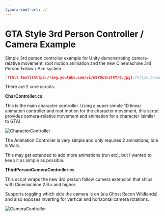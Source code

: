 ```yaml
---
typora-root-url: ./
---
```


# GTA Style 3rd Person Controller / Camera Example
Simple 3rd person controller example for Unity demonstrating camera-relative movement, root motion animation and the new Cinemachine 3rd Person Follow / Aim system

```md
[![Alt text](https://img.youtube.com/vi/e9YOstnzfKY/0.jpg)](https://www.youtube.com/watch?v=e9YOstnzfKY)
```

There are 2 core scripts:

**CharController.cs**

This is the main character controller. Using a super simple 1D linear animation controller and root motion for the character movement, this script provides camera-relative movement and animation for a character (similar to GTA).

![CharacterController](/Docs/CharacterController.png)

The Animation Controller is very simple and only requires 2 animations, Idle & Walk.

This may get extended to add more animations (run etc), but I wanted to keep it as simple as possible.

**ThirdPersonCameraController.cs**

This script wraps the new 3rd person follow camera extension that ships with Cinemachine 2.6.x and higher.

Supports toggling which side the camera is on (ala Ghost Recon Wildlands) and also exposes inverting for vertical and horizontal camera rotations.

![CameraController](/Docs/CameraController.png)